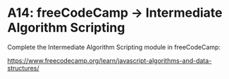 # A14: freeCodeCamp → Intermediate Algorithm Scripting

Complete the Intermediate Algorithm Scripting module in freeCodeCamp:

https://www.freecodecamp.org/learn/javascript-algorithms-and-data-structures/
